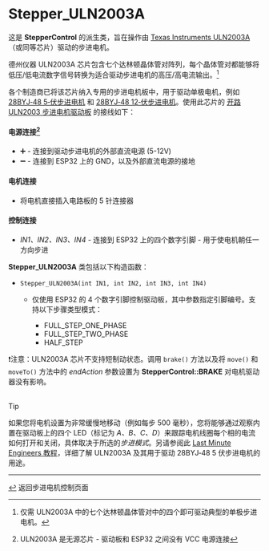 # Stepper_ULN2003A

这是 **StepperControl** 的派生类，旨在操作由 [Texas Instruments ULN2003A](https://www.ti.com/lit/ds/symlink/uln2003a.pdf)（或同等芯片）驱动的步进电机。

德州仪器 ULN2003A 芯片包含七个达林顿晶体管对阵列，每个晶体管对都能够将低压/低电流数字信号转换为适合驱动步进电机的高压/高电流输出。[^1]

[^1]: 仅需 ULN2003A 中的七个达林顿晶体管对中的四个即可驱动典型的单极步进电机。

各个制造商已将该芯片纳入专用的步进电机板中，用于驱动单极电机，例如 [28BYJ&#8209;48 5&#8209;伏步进电机](https://opencircuit.shop/product/28byj-48-5v-stepper-motor-4-phase-5-wire) 和 [28BYJ&#8209;48 12&#8209;伏步进电机](https://opencircuit.shop/product/28byj-48-12v-stepper-motor-4-phase-5-wire)。使用此芯片的 [开路 ULN2003 步进电机驱动板](https://opencircuit.shop/product/uln2003-stepper-motor-driver-module) 的接线如下：

#### **电源连接**[^2]
* ➕ - 连接到驱动步进电机的外部直流电源 (5-12V)
* ➖ - 连接到 ESP32 上的 GND，以及外部直流电源的接地
#### **电机连接**
* 将电机直接插入电路板的 5 针连接器
#### **控制连接**
* *IN1、IN2、IN3、IN4* - 连接到 ESP32 上的四个数字引脚 - 用于使电机朝任一方向步进

**Stepper_ULN2003A** 类包括以下构造函数：
* `Stepper_ULN2003A(int IN1, int IN2, int IN3, int IN4)`
  * 仅使用 ESP32 的 4 个数字引脚控制驱动板，其中参数指定引脚编号。支持以下步骤类型模式：

    * FULL_STEP_ONE_PHASE
    * FULL_STEP_TWO_PHASE
    * HALF_STEP

❗注意：ULN2003A 芯片不支持短制动状态。调用 `brake()` 方法以及将 `move()` 和 `moveTo()` 方法中的 *endAction* 参数设置为 **StepperControl::BRAKE** 对电机驱动器没有影响。<br><br>

> [!TIP]
> 如果您将电机设置为非常缓慢地移动（例如每步 500 毫秒），您将能够通过观察内置在驱动板上的四个 LED（标记为 *A、B、C、D*）来跟踪电机线圈每个相的电流如何打开和关闭，具体取决于所选的*步进模式*。另请参阅此 [Last Minute Engineers 教程](https://lastminuteengineers.com/28byj48-stepper-motor-arduino-tutorial)，详细了解 ULN2003A 及其用于驱动 28BYJ&#8209;48 5 伏步进电机的用途。

[^2]: ULN2003A 是无源芯片 - 驱动板和 ESP32 之间没有 VCC 电源连接

---

[↩️](../Stepper.md) 返回步进电机控制页面
